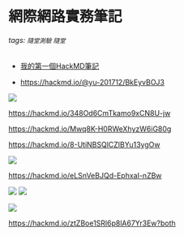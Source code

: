 # 網際網路實務筆記
###### tags: `隨堂測驗` `隨堂`
- [我的第一個HackMD筆記](https://hackmd.io/@yu-201712/RFPAn8DlT0iXKHl8S8wKnQ)

- https://hackmd.io/@yu-201712/BkEyvBOJ3

![](https://i.imgur.com/64NZHxY.png)

https://hackmd.io/348Od6CmTkamo9xCN8U-jw

https://hackmd.io/Mwq8K-H0RWeXhyzW6iG80g

https://hackmd.io/8-UtiNBSQlCZIBYu13ygOw

![](https://i.imgur.com/61ph0Zi.png)

https://hackmd.io/eLSnVeBJQd-EphxaI-nZBw

![](https://i.imgur.com/g060jnu.png)
![](https://i.imgur.com/iArnAtL.png)


![](https://i.imgur.com/03nRzLh.jpg)

https://hackmd.io/ztZBoe1SRl6p8lA67Yr3Ew?both



